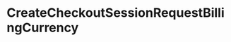 # CreateCheckoutSessionRequestBillingCurrency







<!-- This file was generated by liblab | https://liblab.com/ -->